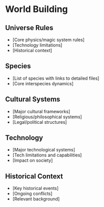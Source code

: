 # World Building

## Universe Rules
- [Core physics/magic system rules]
- [Technology limitations]
- [Historical context]

## Species
- [List of species with links to detailed files]
- [Core interspecies dynamics]

## Cultural Systems
- [Major cultural frameworks]
- [Religious/philosophical systems]
- [Legal/political structures]

## Technology
- [Major technological systems]
- [Tech limitations and capabilities]
- [Impact on society]

## Historical Context
- [Key historical events]
- [Ongoing conflicts]
- [Relevant background]
